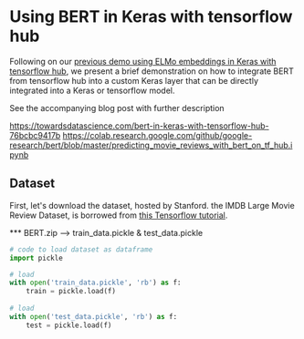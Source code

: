 # Using BERT in Keras with tensorflow hub
Following on our [previous demo using ELMo embeddings in Keras with tensorflow hub](https://github.com/strongio/keras-elmo), we present a brief demonstration on how to integrate BERT from tensorflow hub into a custom Keras layer that can be directly integrated into a Keras or tensorflow model.

See the accompanying blog post with further description


https://towardsdatascience.com/bert-in-keras-with-tensorflow-hub-76bcbc9417b
https://colab.research.google.com/github/google-research/bert/blob/master/predicting_movie_reviews_with_bert_on_tf_hub.ipynb

## Dataset
First, let's download the dataset, hosted by Stanford.
the IMDB Large Movie Review Dataset, is borrowed from [this Tensorflow tutorial](https://www.tensorflow.org/hub/tutorials/text_classification_with_tf_hub).

*** BERT.zip --> train_data.pickle & test_data.pickle

```python
# code to load dataset as dataframe
import pickle

# load
with open('train_data.pickle', 'rb') as f:
    train = pickle.load(f)
    
# load
with open('test_data.pickle', 'rb') as f:
    test = pickle.load(f)
```
